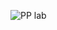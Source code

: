 ![PP lab](https://github.com/ss1910singh/PP_lab/assets/123332619/40fe6691-8bf3-40cb-89da-73693ec776e2)
